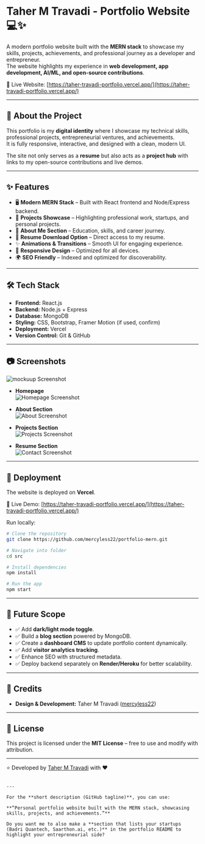 # Taher M Travadi - Portfolio Website 💻✨  

A modern portfolio website built with the **MERN stack** to showcase my skills, projects, achievements, and professional journey as a developer and entrepreneur.  
The website highlights my experience in **web development, app development, AI/ML, and open-source contributions**.  

🔗 Live Website: [https://taher-travadi-portfolio.vercel.app/](https://taher-travadi-portfolio.vercel.app/)  

---

## 📖 About the Project  
This portfolio is my **digital identity** where I showcase my technical skills, professional projects, entrepreneurial ventures, and achievements.  
It is fully responsive, interactive, and designed with a clean, modern UI.  

The site not only serves as a **resume** but also acts as a **project hub** with links to my open-source contributions and live demos.  

---

## ✨ Features  
- 🖥️ **Modern MERN Stack** – Built with React frontend and Node/Express backend.  
- 📌 **Projects Showcase** – Highlighting professional work, startups, and personal projects.  
- 📜 **About Me Section** – Education, skills, and career journey.  
- 📂 **Resume Download Option** – Direct access to my resume.  
- ✨ **Animations & Transitions** – Smooth UI for engaging experience.  
- 📱 **Responsive Design** – Optimized for all devices.  
- 🌍 **SEO Friendly** – Indexed and optimized for discoverability.  

---

## 🛠️ Tech Stack  
- **Frontend:** React.js  
- **Backend:** Node.js + Express  
- **Database:** MongoDB  
- **Styling:** CSS, Bootstrap, Framer Motion (if used, confirm)  
- **Deployment:** Vercel  
- **Version Control:** Git & GitHub  

---

## 📷 Screenshots  

  ![mockuup Screenshot](screenshots/mockup.png) 

- **Homepage**  
  ![Homepage Screenshot](screenshots/homepage.png)  

- **About Section**  
  ![About Screenshot](screenshots/about.png)  

- **Projects Section**  
  ![Projects Screenshot](screenshots/projects.png)  

- **Resume Section**  
  ![Contact Screenshot](screenshots/resume.png)  

---

## 🚀 Deployment  
The website is deployed on **Vercel**.  

🔗 Live Demo: [https://taher-travadi-portfolio.vercel.app/](https://taher-travadi-portfolio.vercel.app/)  

Run locally:  
```bash
# Clone the repository
git clone https://github.com/mercyless22/portfolio-mern.git

# Navigate into folder
cd src

# Install dependencies
npm install

# Run the app
npm start
````

---

## 📌 Future Scope

* ✅ Add **dark/light mode toggle**.
* ✅ Build a **blog section** powered by MongoDB.
* ✅ Create a **dashboard CMS** to update portfolio content dynamically.
* ✅ Add **visitor analytics tracking**.
* ✅ Enhance SEO with structured metadata.
* ✅ Deploy backend separately on **Render/Heroku** for better scalability.

---

## 🤝 Credits

* **Design & Development:** Taher M Travadi ([mercyless22](https://github.com/mercyless22))

---

## 📜 License

This project is licensed under the **MIT License** – free to use and modify with attribution.

---

⭐️ Developed by [Taher M Travadi](https://github.com/mercyless22) with ❤️

```

---

For the **short description (GitHub tagline)**, you can use:  

**“Personal portfolio website built with the MERN stack, showcasing skills, projects, and achievements.”**  

Do you want me to also make a **section that lists your startups (Badri Quantech, Saarthon.ai, etc.)** in the portfolio README to highlight your entrepreneurial side?
```
